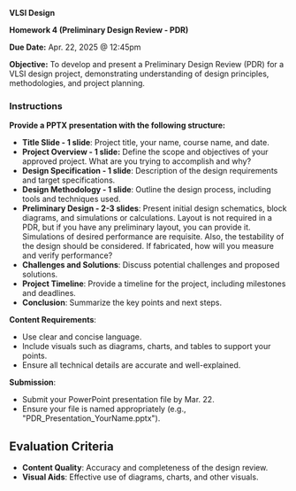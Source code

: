 **VLSI Design**

**Homework 4 (Preliminary Design Review - PDR)**

**Due Date:** Apr. 22, 2025 @ 12:45pm

**Objective:** 
To develop and present a Preliminary Design Review (PDR) for a VLSI design project, demonstrating understanding of design principles, methodologies, and project planning.

### Instructions
**Provide a PPTX presentation with the following structure:**
- **Title Slide - 1 slide**: Project title, your name, course name, and date.
- **Project Overview - 1 slide:** Define the scope and objectives of your approved project.  What are you trying to accomplish and why?
- **Design Specification - 1 slide**: Description of the design requirements and target specifications.
- **Design Methodology - 1 slide**: Outline the design process, including tools and techniques used.
- **Preliminary Design - 2-3 slides**: Present initial design schematics, block diagrams, and simulations or calculations. Layout is not required in a PDR, but if you have any preliminary layout, you can provide it. Simulations of desired performance are requisite. Also, the testability of the design should be considered. If fabricated, how will you measure and verify performance?
- **Challenges and Solutions**: Discuss potential challenges and proposed solutions.
- **Project Timeline**: Provide a timeline for the project, including milestones and deadlines.
- **Conclusion**: Summarize the key points and next steps.

**Content Requirements**:
   - Use clear and concise language.
   - Include visuals such as diagrams, charts, and tables to support your points.
   - Ensure all technical details are accurate and well-explained.

**Submission**:
   - Submit your PowerPoint presentation file by Mar. 22.
   - Ensure your file is named appropriately (e.g., "PDR_Presentation_YourName.pptx").

## Evaluation Criteria
- **Content Quality**: Accuracy and completeness of the design review.
- **Visual Aids**: Effective use of diagrams, charts, and other visuals.